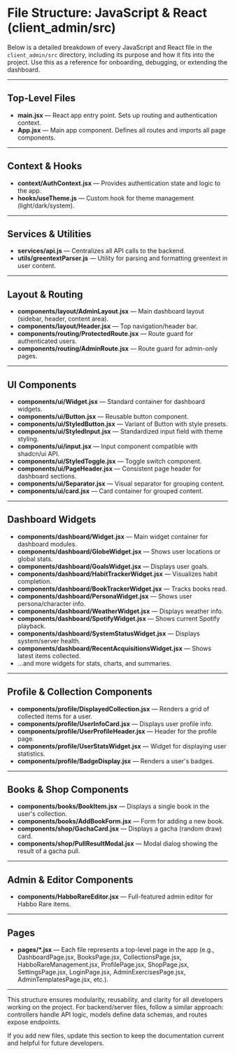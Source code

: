 # File Structure: JavaScript & React (client_admin/src)

Below is a detailed breakdown of every JavaScript and React file in the `client_admin/src` directory, including its purpose and how it fits into the project. Use this as a reference for onboarding, debugging, or extending the dashboard.

---

## Top-Level Files

- **main.jsx** — React app entry point. Sets up routing and authentication context.
- **App.jsx** — Main app component. Defines all routes and imports all page components.

---

## Context & Hooks

- **context/AuthContext.jsx** — Provides authentication state and logic to the app.
- **hooks/useTheme.js** — Custom hook for theme management (light/dark/system).

---

## Services & Utilities

- **services/api.js** — Centralizes all API calls to the backend.
- **utils/greentextParser.js** — Utility for parsing and formatting greentext in user content.

---

## Layout & Routing

- **components/layout/AdminLayout.jsx** — Main dashboard layout (sidebar, header, content area).
- **components/layout/Header.jsx** — Top navigation/header bar.
- **components/routing/ProtectedRoute.jsx** — Route guard for authenticated users.
- **components/routing/AdminRoute.jsx** — Route guard for admin-only pages.

---

## UI Components

- **components/ui/Widget.jsx** — Standard container for dashboard widgets.
- **components/ui/Button.jsx** — Reusable button component.
- **components/ui/StyledButton.jsx** — Variant of Button with style presets.
- **components/ui/StyledInput.jsx** — Standardized input field with theme styling.
- **components/ui/input.jsx** — Input component compatible with shadcn/ui API.
- **components/ui/StyledToggle.jsx** — Toggle switch component.
- **components/ui/PageHeader.jsx** — Consistent page header for dashboard sections.
- **components/ui/Separator.jsx** — Visual separator for grouping content.
- **components/ui/card.jsx** — Card container for grouped content.

---

## Dashboard Widgets

- **components/dashboard/Widget.jsx** — Main widget container for dashboard modules.
- **components/dashboard/GlobeWidget.jsx** — Shows user locations or global stats.
- **components/dashboard/GoalsWidget.jsx** — Displays user goals.
- **components/dashboard/HabitTrackerWidget.jsx** — Visualizes habit completion.
- **components/dashboard/BookTrackerWidget.jsx** — Tracks books read.
- **components/dashboard/PersonaWidget.jsx** — Shows user persona/character info.
- **components/dashboard/WeatherWidget.jsx** — Displays weather info.
- **components/dashboard/SpotifyWidget.jsx** — Shows current Spotify playback.
- **components/dashboard/SystemStatusWidget.jsx** — Displays system/server health.
- **components/dashboard/RecentAcquisitionsWidget.jsx** — Shows latest items collected.
- ...and more widgets for stats, charts, and summaries.

---

## Profile & Collection Components

- **components/profile/DisplayedCollection.jsx** — Renders a grid of collected items for a user.
- **components/profile/UserInfoCard.jsx** — Displays user profile info.
- **components/profile/UserProfileHeader.jsx** — Header for the profile page.
- **components/profile/UserStatsWidget.jsx** — Widget for displaying user statistics.
- **components/profile/BadgeDisplay.jsx** — Renders a user's badges.

---

## Books & Shop Components

- **components/books/BookItem.jsx** — Displays a single book in the user's collection.
- **components/books/AddBookForm.jsx** — Form for adding a new book.
- **components/shop/GachaCard.jsx** — Displays a gacha (random draw) card.
- **components/shop/PullResultModal.jsx** — Modal dialog showing the result of a gacha pull.

---

## Admin & Editor Components

- **components/HabboRareEditor.jsx** — Full-featured admin editor for Habbo Rare items.

---

## Pages

- **pages/\*.jsx** — Each file represents a top-level page in the app (e.g., DashboardPage.jsx, BooksPage.jsx, CollectionsPage.jsx, HabboRareManagement.jsx, ProfilePage.jsx, ShopPage.jsx, SettingsPage.jsx, LoginPage.jsx, AdminExercisesPage.jsx, AdminTemplatesPage.jsx, etc.).

---

This structure ensures modularity, reusability, and clarity for all developers working on the project. For backend/server files, follow a similar approach: controllers handle API logic, models define data schemas, and routes expose endpoints.

If you add new files, update this section to keep the documentation current and helpful for future developers.
